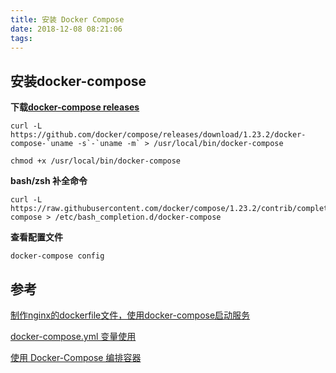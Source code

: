 ```yaml
---
title: 安装 Docker Compose
date: 2018-12-08 08:21:06
tags:
---
```


## 安装docker-compose

**下载[docker-compose releases](https://github.com/docker/compose/releases)**

```shell
curl -L https://github.com/docker/compose/releases/download/1.23.2/docker-compose-`uname -s`-`uname -m` > /usr/local/bin/docker-compose

chmod +x /usr/local/bin/docker-compose
```

**bash/zsh 补全命令**

```shell
curl -L https://raw.githubusercontent.com/docker/compose/1.23.2/contrib/completion/bash/docker-compose > /etc/bash_completion.d/docker-compose
```

**查看配置文件**

```shell
docker-compose config
```

## 参考

[制作nginx的dockerfile文件，使用docker-compose启动服务](https://www.jianshu.com/p/1656280a9c22)

[docker-compose.yml 变量使用](https://docs.docker.com/compose/compose-file/#variable-substitution)

[使用 Docker-Compose 编排容器](https://www.hi-linux.com/posts/12554.html)